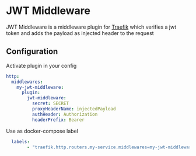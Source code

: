 # JWT Middleware

JWT Middleware is a middleware plugin for [Traefik](https://github.com/containous/traefik) which verifies a jwt token and adds the payload as injected header to the request

## Configuration

Activate plugin in your config  

```yaml
http:
  middlewares:
    my-jwt-middleware:
      plugin:
        jwt-middleware:
          secret: SECRET
          proxyHeaderName: injectedPayload
          authHeader: Authorization
          headerPrefix: Bearer
```

Use as docker-compose label  
```yaml
  labels:
        - "traefik.http.routers.my-service.middlewares=my-jwt-middleware@file"
```
